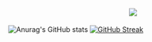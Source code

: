 

<h1 align="center">
  <a href="https://git.io/typing-svg">
    <img src="https://readme-typing-svg.herokuapp.com/?lines=Hello,+There!+👋;Welcome+To+My+Profile;&center=true&size=30">
  </a>
</h1>




![Anurag's GitHub stats](https://github-readme-stats.vercel.app/api?username=irtco&show_icons=true&theme=radical)
[![GitHub Streak](http://github-readme-streak-stats.herokuapp.com?user=irtco&theme=dark&background=000000)](https://git.io/streak-stats)





